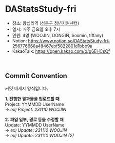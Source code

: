 # DAStatsStudy-fri
- 장소: 왕십리역 (<a href='https://sdyv.org/'>성동구 청년지원센터</a>)
- 일시: 매주 금요일 오후 7시
- 인원: 4명 (WOOJIN, DONGIN, Soomin, tiffany)
- Notion: https://www.notion.so/DAStatsStudy-fri-256776668a48467ebf5822801d1bbb9a
- KakaoTalk: https://open.kakao.com/o/g6EHCsQf

<br>

## Commit Convention
커밋 메세지 양식입니다.

<b>1. 진행한 결과물을 업로드할 때</b><br>
Project: YYMMDD UserName<br>
→ <i>ex) Project: 231110 WOOJIN</i>

<b>2. 파일 일부, 경로 등을 수정할 때</b><br>
Update: YYMMDD UserName<br>
→ <i>ex) Update: 231110 WOOJIN</i><br>
→ <i>ex) Update: 231110 WOOJIN (2)</i><br>
